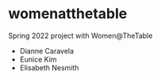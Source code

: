 # womenatthetable
Spring 2022 project with Women@TheTable

- Dianne Caravela
- Eunice Kim
- Elisabeth Nesmith
